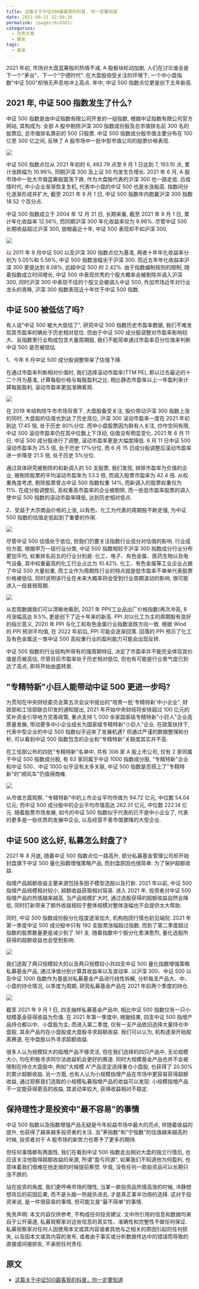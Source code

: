 ```yaml
---
title: 这篇关于中证500最客观的科普, 你一定要知道
date: 2021-09-21 22:50:36
permalink: /pages/6c4361/
categories:
  - 优秀文章
  - 基金
tags:
  - 基金
---
```


2021 年初, 市场对大盘蓝筹股的热情不减, A 股板块轮动加剧, 人们在讨论谁会是下一个"茅台"、下一个"宁德时代". 在大盘股倍受关注的环境下, 一个中小盘指数"中证 500"却悄无声息地冲上高点. 年中, 中证 500 指数点位更是创下五年新高.

## 2021 年, 中证 500 指数发生了什么?

中证 500 指数是由中证指数有限公司开发的一组指数, 根据中证指数有限公司官方网站, 其构成为: 全部 A 股中剔除沪深 300 指数成份股及总市值排名前 300 名的股票后, 总市值排名靠前的 500 只股票. 中证 500 指数成分股市值主要分布在 100 亿至 300 亿之间, 反映了 A 股市场中一批中型市值公司的股票价格表现.

![](../../.vuepress/public/img/article/036.jpg)

中证 500 指数点位从 2021 年初的 6, 482.79 点至 9 月 1 日达到 7, 193.10 点, 累计涨跌幅为 10.96%, 同期沪深 300 及上证 50 均发生负增长. 2021 年 6 月, A 股市场中一批大市值蓝筹股震荡下跌, 作为大盘股代表的沪深 300 也一路走低. 后疫情时代, 中小企业渐渐恢复生机, 代表中小盘的中证 500 也是水涨船高. 指数间分化逐渐形成并扩大, 截至 2021 年 9 月 1 日, 中证 500 指数年内跑赢沪深 300 指数 18.52 个百分点.

中证 500 指数成立于 2004 年 12 月 31 日, 长期来看, 截至 2021 年 9 月 1 日, 累计年化收益率 12.56%, 而同期沪深 300 年化收益率仅为 9.96%. 尽管中证 500 长期收益超过沪深 300, 放眼最近十年, 中证 500 表现却不如沪深 300.

![](../../.vuepress/public/img/article/037.jpg)

以 2011 年 9 月中证 500 以及沪深 300 指数点位为基准, 两者十年年化收益率分别为 5.05%和 5.56%, 中证 500 指数涨幅劣于沪深 300. 而近五年年化收益率沪深 300 更是达到 8.08%, 远超中证 500 的 2.42%. 由于指数编制规则的限制, 随着指数成立时间增长, 中证 500 中表现优秀的个股大概率会被剔除并调入沪深 300, 同时沪深 300 中表现不佳的个股又会被调入中证 500, 外加市场近年对行业龙头的青睐, 沪深 300 指数表现近十年优于中证 500 指数.

## 中证 500 被低估了吗?

有人说"中证 500 被大大低估了", 研究中证 500 指数历史市盈率数据, 我们不难发现其市盈率的确处于历史相对低位. 但由于中证 500 成分股调整对市盈率影响较大、且指数里行业构成包含大量周期股, 我们不能简单通过市盈率百分位值来判断中证 500 是否被低估.

1、今年 6 月中证 500 成分股调整带来了估值下降.

在通过市盈率判断相对价值时, 我们选择滚动市盈率(TTM PE), 即以过去最近的十二个月为基准, 计算每股价格与每股盈利之比. 相比静态市盈率以上一年盈利来计算每股盈利, 滚动市盈率更加准确客观.

![](../../.vuepress/public/img/article/038.jpg)

在 2019 年结构性牛市市场背景下, 大盘股备受关注, 股价带动沪深 300 指数上涨的同时, 大盘股的估值也到达了历史高位, 沪深 300 滚动市盈率一度在 2021 年初到达 17.45 倍, 处于历史 80%分位. 而中小盘股票因为鲜有人关注, 炒作空间有限, 中证 500 滚动市盈率仍在其中位数上下浮动, 估值没有明显变化. 2021 年 6 月 11 日, 中证 500 成分股进行了调整, 滚动市盈率更是大幅度降低. 6 月 11 日中证 500 滚动市盈率为 25.5 倍, 处于历史 17%分位, 而 6 月 15 日成分股调整后滚动市盈率进一步降至 21.5 倍, 处于历史 5%分位.

通过具体研究被剔除的和新调入的 50 支股票, 我们发现, 排除市盈率为负值的企业, 被剔除股票的平均滚动市盈率为 53.3 倍, 而调入股票市盈率为 42.4 倍. 从权重角度考虑, 剔除股票曾占中证 500 指数权重 14%, 而新调入的股票权重仅为 11%. 在成分股调整后, 高权重高市盈率的企业被剔除, 而一些低市盈率股票的调入使中证 500 指数的滚动市盈率降低, 达到历史相对低点.

2、受益于大宗商品价格的上涨, 以有色、化工为代表的周期股不断走强, 为中证 500 指数的估值走低起到了重要的作用.

![](../../.vuepress/public/img/article/039.jpg)

尽管中证 500 估值处于低位, 但我们仍要关注指数行业成分对估值的影响. 行业成份方面, 根据申万一级行业分类, 中证 500 指数相较于沪深 300 指数成分行业分布更加平均, 权重排名前五的行业分别是: 化工、电子、有色金属、医药生物以及电气设备, 其中权重最高的化工行业占比为 10.42%. 化工、有色金属等工业企业占据了中证 500 大量权重, 而工业作为周期性行业的特点就是低市盈率不单单代表股票价格被低估, 同时说明该行业在未来大概率将会受到行业周期波动的影响, 很可能进入一段衰弱周期.

![](../../.vuepress/public/img/article/040.jpg)

从宏观数据我们可以清晰地看到, 2021 年 PPI(工业品出厂价格指数)再次冲高, 8 月涨幅高达 9.5%, 更是创下了近十年来的新高. PPI 对以化工为主的周期股有良好的指示意义, 2020 年 PPI 与化工和有色金属行业指数涨跌方向一致. 根据 Wind 的 PPI 预测平均值, 在 2022 年前后, PPI 可能会逐渐回落. 回落的 PPI 预示了化工及有色金属这一类中证 500 高权重行业的盈利能力可能会出现反转.

中证 500 指数的行业结构所带有的强周期特征, 决定了市盈率并不能完全体现其价值是否被高估, 尽管目前市盈率处于历史相对低位, 但也有可能是行业景气度已到达了高点, 即将开始由盛转衰.

## "专精特新"小巨人能带动中证 500 更进一步吗?

为贯彻在中央财经委员会第五次会议中提出的"培育一批'专精特新'中小企业", 财政部和工信部联合印发的通知提出, 2021 年开始中央财经将安排超过 100 亿元的奖补资金引导地方完善政策, 重点支持 1, 000 余家国家级专精特新"小巨人"企业高质量发展, 带动更多中小企业成长为国家级专精特新"小巨人"企业. 在政策扶持下, 代表中型企业的中证 500 指数似乎迎来了发展机遇? 但通过严谨的数据整理和分析, 可以看到中证 500 指数包含的企业和"专精特新"关联度其实并不高.

在工信部公布的四批"专精特新"名单中, 共有 306 家 A 股上市公司, 仅有 2 家同属于中证 500 指数成分股, 有 63 家同属于中证 1000 指数成分股, "专精特新"企业和中证 500、中证 1000 似乎没有太多关联, 中证 500 指数是否搭上了"专精特新"的"顺风车"仍值得商榷.

![](../../.vuepress/public/img/article/041.jpg)

从市值方面观察, "专精特新"中的上市企业平均市值为 94.72 亿元, 中位数 54.04 亿元; 而中证 500 成分股中的企业平均市值高达 262.31 亿元, 中位数 222.14 亿元. 随着股票市场发展, 如今的中证 500 指数似乎代表的已不是中小企业了, 代表的更多是一些优质的发展中企业, 以及经营不善市值骤降的大型企业.

## 中证 500 这么好, 私募怎么封盘了?

2021 年 8 月底, 随着中证 500 指数点位一路高升, 部分私募基金管理公司却开始封盘旗下中证 500 量化指数增强策略产品, 而封盘原因也很简单: 为了保护超额收益.

指增产品超额收益主要来源包括多因子模型选股以及打新. 2021 年以前, 中证 500 指增产品规模相对较小, 超额收益获取相对容易. 进入 2021 年, 投资者对中证 500 指增产品的热情越来越高, 当产品规模扩大时, 通过选股获得的超额收益自然会降低, 同时打新带来了额外收益相较于整体规模对整体涨幅也不会提供太大帮助.

同时, 中证 500 指数成份股分化程度逐渐加大, 机构抱团行情也初见端倪. 2021 年第一季度中证 500 成分股中只有 192 支股票涨幅超过指数, 而到了第二季度超过指数的股票数量更是减少到了 161 支. 随着指数中个股分化愈演愈烈, 量化选股所获得的超额收益也会受到影响.

![](../../.vuepress/public/img/article/042.jpg)

我们选取了两只规模较大的以及两只规模较小共四支中证 500 量化指数增强策略私募基金产品, 通过净值分别计算其收益率以及波动率. 以沪深 300、中证 500 以及中证 1000 指数作为基底对私募基金产品进行线性拆解, 分析每支产品大、中、小盘的持仓情况, 以季度为周期, 研究私募基金产品在 2021 年前两个季度的持仓.

![](../../.vuepress/public/img/article/043.jpg)

截至 2021 年 9 月 1 日, 四支抽样私募基金产品中, 相比中证 500 指数仅有一只小规模基金获得收益为负值. 在 2021 年第一季度中, 根据结果, 四支中证 500 指增产品持仓都以中、小盘股为主; 而进入第二季度, 仅有一支产品依旧选择大量持仓中盘股, 其余产品均在小盘股或大盘股寻求超额收益. 我们可以认为, 机构逐渐开始脱离赛道, 在中盘股以外寻求超额收益.

很多人认为规模较大的指增产品不够灵活, 但在我们选择的四只产品中, 无论规模大小, 均在积极寻求阿尔法收益机会更好的赛道. 同时大规模基金产品也并不会被限制在持仓大盘股中, 例如"大规模 A"产品坚定选择重仓小盘股, 也获得了 20.50%的累计超额收益. 另一方面, 也有人认为小规模指增产品在市场中更容易获得超额收益, 通过观察我们选取的小规模私募指增产品的收益可以发现: 小规模指增产品不一定能获得更高的收益, 其波动率较大, 获得收益相对不稳定.

## 保持理性才是投资中"最不容易"的事情

中证 500 指数以及指数增强产品无疑是今年权益市场中最大的亮点, 伴随着收益的提升, 也获得了越来越多投资者的关注. 当"茅指数"和"宁指数"的估值越来越高的时候, 投资者对于 A 股市场的新势力也寄予了更多的期待.

但任何事情都有两面性, 我们在看到中证 500 指数走出相对大盘的独立行情后, 也应该关注他取得超额收益的来源, 所谓"盈亏同源", 如果我们不知道他为何盈利, 也意味着我们很难在他走弱的时候提前察觉. 毕竟, 没有任何一款投资品可以长期只涨不跌的.

站在投资的角度, 我们更呼唤市场的理性, 当某一款投资品热情高涨的时候, 冷静想想背后的前因后果, 而不是头脑一热就杀进去, 才是真正事半功倍的选择. 这对于投资来说, 是一件很容易的事情, 但可能又是"最不简单"的事情.

免责声明: 本文内容仅供参考, 不构成任何投资建议. 文中所引用的信息和数据均来自于公开渠道, 私募观察家对这些信息的真实性、准确性和完整性不做任何保证. 私募观察家对任何人因使用本文或其内容或者其他与之相关的原因引起的任何损失, 以及因本文或其内容的发布, 或者由于事实或分析数据传达中的错误而导致的直接或间接损失, 不承担任何责任.

## 原文

- [这篇关于中证500最客观的科普，你一定要知道](https://mp.weixin.qq.com/s/qyuDPH64-C8izeOGSs-jJw)
